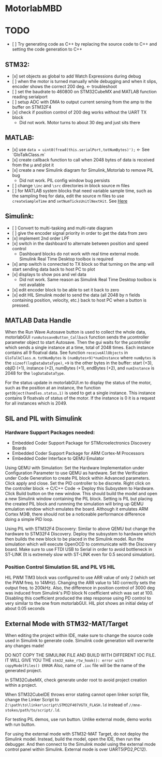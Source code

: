 # MotorlabMBD

# TODO

<ul>
<li>[ ] Try generating code as C++ by replacing the source code to C++ and setting the code generation to C++</li>
</ul>

<h2>STM32:</h2>
<ul>
<li>[x] set objects as global to add Watch Expressions during debug</li>
<li>[ ] when the motor is turned manually while debugging and when it slips, encoder shows the correct 200 deg. <- troubleshoot</li>
<li>[ ] set the baudrate to 460800 on STM32CubeMX and MATLAB function reading serialport</li>
<li>[ ] setup ADC with DMA to output current sensing from the amp to the buffer on STM32F4</li>
<li>[x] check if position control of 200 deg works without the UART TX block
<ul>
  <li>Did not work. Motor turns to about 30 deg and just sits there</li>
</ul>
</li>
</ul>

<h2>MATLAB:</h2>
<ul>
<li>[x] use <code>data = uint8(fread(this.serialPort,totNumBytes)');</code> <- See `GloTalkClass.m`</li>
<li>[x] create callback function to call when 2048 bytes of data is received from the &mu; and plot it</li>
<li>[x] create a new Simulink diagram for Simulink_Motorlab to remove PIL bug
<ul>
  <li>Did not work. PIL config window bug persists</li>
</ul>
</li>
<li>[ ] change <code>\inc</code> and <code>\src</code> directories in block source m files</li>
<li>[ ] for MATLAB system blocks that need variable sample time, such as the sampling freq for data, edit the source m files to use <code>createSampleTime</code> and <code>setNumTicksUnitlNextHit</code>. See <a href="https://www.mathworks.com/help/simulink/ug/single-rate-sample-time-matlab-system-block.html">Here</a></li>
</ul>

<h2>Simulink:</h2>
<ul>
<li>[ ] Convert to multi-tasking and multi-rate diagram</li>
<li>[ ] give the encoder signal priority in order to get the data from zero</li>
<li>[x] implement 2nd order LPF</li>
<li>[x] switch in the dashboard to alternate between position and speed control
<ul>
  <li>Dashboard blocks do not work with real time external mode. Simulink Real Time Desktop toolbox is required</li>
</ul>
</li>
<li>[x] amp switch is connected to TX block so that turning on the amp will start sending data back to host PC to plot</li>
<li>[x] displays to show pos and vel data
<ul>
  <li>Did not work. Same reason as Simulink Real Time Desktop toolbox is not available</li>
</ul>
</li>
<li>[x] edit encoder block to be able to set it back to zero</li>
<li>[x] edit HIL Simulink model to send the data (all 2048 by n fields containing position, velocity, etc.) back to host PC when a button is pressed.</li>
</ul>

## MATLAB Data Handle
When the Run Wave Autosave button is used to collect the whole data, motorlabGUI `runAutosaveButton_Callback` function sends the &mu;controller parameter object to start Autosave. Then the gui waits for the &mu;controller which sends a single instance at a time, total of 2048 times. Each instance contains all 9 floatval data. See function `receiveAllObjects` in `GloTalkClass.m`. `totNumBytes` is `(numBytes+9)*numInstance` where `numBytes` is the `sizeof(logDataDataType)`, `+9` is the other bytes in the buffer: start (+3), objID (+1), instance (+2), numBytes (+1), endBytes (+2), and `numInstance` is 2048 for the `logDataDataType`. 

For the status update in motorlabGUI.m to display the status of the motor, such as the position at an instance, the function `getObject(handles.status,1)` is used to get a single instance. This instance contains 9 floatvals of status of the motor. If the instance is 0 it is a request for all instances which is 2049.

## SIL and PIL with Simulink
### Hardware Support Packages needed:
* Embedded Coder Support Package for STMicroelectronics Discovery Boards
* Embedded Coder Support Package for ARM Cortex-M Processors
* Embedded Coder Interface to QEMU Emulator

Using QEMU with Simulation: Set the Hardware Implementation under Configuration Parameter to use QEMU as hardware. Set the Verification under Code Generation to create PIL block within Advanced parameters. Click apply and close. Set the PID controller to be discrete. Right click on the controller block -> C/C++ Code -> Deploy this Subsystem to Hardware. Click Build button on the new window. This should build the model and open a new Simulink window containing the PIL block. Setting is PIL but placing the created PIL block and runnning the simulation will bring up QEMU emulation window which emulates the board. Although it emulates ARM Cortex M3&copy;, there should not be a noticeable performance difference doing a simple PID loop.

Using PIL with STM32F4 Discovery: Similar to above QEMU but change the hardware to STM32F4 Discovery. Deploy the subsystem to hardware which then builds the new block to be placed in the Simulink model. Run the simulation which will execute OpenOCD to communicate with the Discovery board. Make sure to use FTDI USB to Serial in order to avoid bottleneck in ST-LINK (It is extremely slow with ST-LINK even for 0.5 second simulation).

### Position Control Simulation SIL and PIL VS HIL

HIL PWM TIM3 block was configured to use ARR value of only 2 (which set the PWM freq. to 14MHz). Changing the ARR value to 140 correctly sets the output freq. to 200kHz.
Also, the difference in position control of 3000 deg was induced from Simulink's PID block N coefficient which was set at 100. Disabling this coefficient produced the step response using PD control to very similar to the one from motorlabGUI.
HIL plot shows an initial delay of about 0.05 seconds



## External Mode with STM32-MAT/Target

When editing the project within IDE, make sure to change the source code used in Simulink to generate code. Simulink code generation will overwrite any changes made!

DO NOT COPY THE SIMULINK FILE AND BUILD WITH DIFFERENT IOC FILE.
IT WILL GIVE YOU THE `stm32_make_rtw_hook(): error with copyModelFiles() ERROR`
Also, name of `.ioc` file will be the name of the generated project.

In STM32CubeMX, check generate under root to avoid project creation within a project.

When STM32CubeIDE throws error stating cannot open linker script file, change the Linker Script to `Z:\path\to\linker\script\STM32F407VGTX_FLASH.ld` instead of `//mne-stokes/path/to/script/.ld`.

For testing PIL demos, use run button. Unlike external mode, demo works wth run button.

For using the external mode with STM32-MAT Target, do not deploy the Simulink model. Instead, build the model, open the IDE, then run the debugger. And then connect to the Simulink model using the external mode control panel within Simulink. External mode is over UART5(PD2,PC12). 
